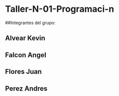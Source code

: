 # Taller-N-01-Programaci-n

##Integrantes del grupo:
## Alvear Kevin
## Falcon Angel
## Flores Juan
## Perez Andres
